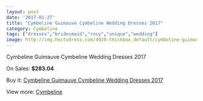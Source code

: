 ```yaml
---
layout: post
date: '2017-01-27'
title: "Cymbeline Guimauve Cymbeline Wedding Dresses 2017"
category: Cymbeline
tags: ["dresses","bridesmaid","rosy","unique","wedding"]
image: http://img.hectodress.com/4920-thickbox_default/cymbeline-guimauve-cymbeline-wedding-dresses-2013.jpg
---
```

Cymbeline Guimauve Cymbeline Wedding Dresses 2017

On Sales: **$283.04**
<a href="https://www.hectodress.com/cymbeline/2507-cymbeline-guimauve-cymbeline-wedding-dresses-2013.html"><amp-img layout="responsive" width="600" height="600" src="//img.hectodress.com/4920-thickbox_default/cymbeline-guimauve-cymbeline-wedding-dresses-2013.jpg" alt="Cymbeline Guimauve Cymbeline Wedding Dresses 2017 0" /></a>

Buy it: [Cymbeline Guimauve Cymbeline Wedding Dresses 2017](https://www.hectodress.com/cymbeline/2507-cymbeline-guimauve-cymbeline-wedding-dresses-2013.html "Cymbeline Guimauve Cymbeline Wedding Dresses 2017")

View more: [Cymbeline](https://www.hectodress.com/43-cymbeline "Cymbeline")
